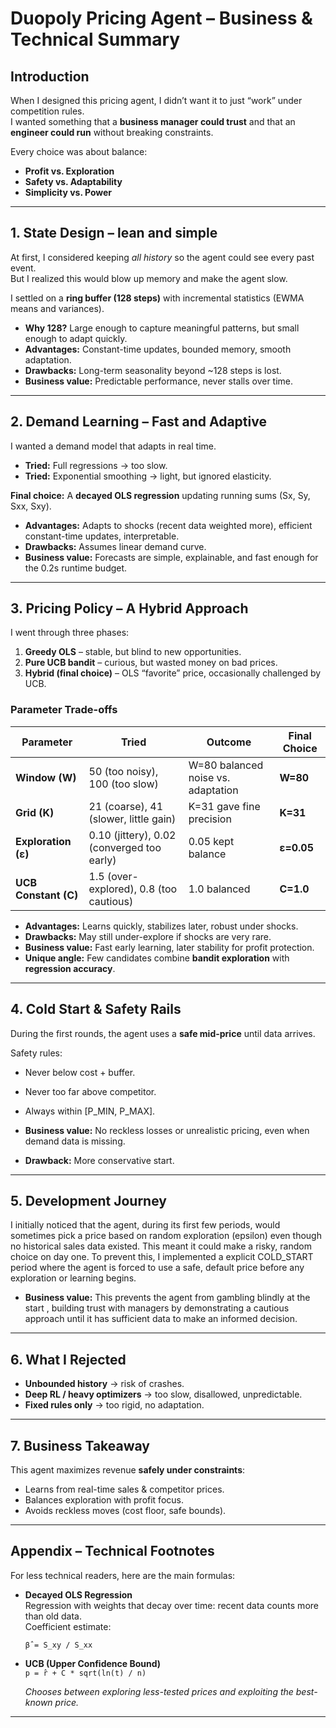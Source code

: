 # Duopoly Pricing Agent – Business & Technical Summary

## Introduction
When I designed this pricing agent, I didn’t want it to just “work” under competition rules.  
I wanted something that a **business manager could trust** and that an **engineer could run** without breaking constraints.  

Every choice was about balance:
- **Profit vs. Exploration**
- **Safety vs. Adaptability**
- **Simplicity vs. Power**

---

## 1. State Design – lean and simple
At first, I considered keeping *all history* so the agent could see every past event.  
But I realized this would blow up memory and make the agent slow.  

I settled on a **ring buffer (128 steps)** with incremental statistics (EWMA means and variances).  

- **Why 128?** Large enough to capture meaningful patterns, but small enough to adapt quickly.  
- **Advantages:** Constant-time updates, bounded memory, smooth adaptation.  
- **Drawbacks:** Long-term seasonality beyond ~128 steps is lost.  
- **Business value:** Predictable performance, never stalls over time.

---

## 2. Demand Learning – Fast and Adaptive
I wanted a demand model that adapts in real time.  
- **Tried:** Full regressions → too slow.  
- **Tried:** Exponential smoothing → light, but ignored elasticity.  

**Final choice:** A **decayed OLS regression** updating running sums (Sx, Sy, Sxx, Sxy).  

- **Advantages:** Adapts to shocks (recent data weighted more), efficient constant-time updates, interpretable.  
- **Drawbacks:** Assumes linear demand curve.  
- **Business value:** Forecasts are simple, explainable, and fast enough for the 0.2s runtime budget.

---

## 3. Pricing Policy – A Hybrid Approach
I went through three phases:

1. **Greedy OLS** – stable, but blind to new opportunities.  
2. **Pure UCB bandit** – curious, but wasted money on bad prices.  
3. **Hybrid (final choice)** – OLS “favorite” price, occasionally challenged by UCB.

### Parameter Trade-offs

| Parameter | Tried | Outcome | Final Choice |
|-----------|-------|---------|--------------|
| **Window (W)** | 50 (too noisy), 100 (too slow) | W=80 balanced noise vs. adaptation | **W=80** |
| **Grid (K)** | 21 (coarse), 41 (slower, little gain) | K=31 gave fine precision | **K=31** |
| **Exploration (ε)** | 0.10 (jittery), 0.02 (converged too early) | 0.05 kept balance | **ε=0.05** |
| **UCB Constant (C)** | 1.5 (over-explored), 0.8 (too cautious) | 1.0 balanced | **C=1.0** |

- **Advantages:** Learns quickly, stabilizes later, robust under shocks.  
- **Drawbacks:** May still under-explore if shocks are very rare.  
- **Business value:** Fast early learning, later stability for profit protection.  
- **Unique angle:** Few candidates combine **bandit exploration** with **regression accuracy**.

---

## 4. Cold Start & Safety Rails
During the first rounds, the agent uses a **safe mid-price** until data arrives.  

Safety rules:
- Never below cost + buffer.  
- Never too far above competitor.  
- Always within [P_MIN, P_MAX].  

- **Business value:** No reckless losses or unrealistic pricing, even when demand data is missing.  
- **Drawback:** More conservative start.

---

## 5. Development Journey
I initially noticed that the agent, during its first few periods, would sometimes pick a price based on random exploration (epsilon) even though no historical sales data existed. This meant it could make a risky, random choice on day one. To prevent this, I implemented a explicit COLD_START period where the agent is forced to use a safe, default price before any exploration or learning begins. 

- **Business value:** This prevents the agent from gambling blindly at the start , building trust with managers by demonstrating a cautious approach until it has sufficient data to make an informed decision. 

---

## 6. What I Rejected
- **Unbounded history** → risk of crashes.  
- **Deep RL / heavy optimizers** → too slow, disallowed, unpredictable.  
- **Fixed rules only** → too rigid, no adaptation.  

---

## 7. Business Takeaway
This agent maximizes revenue **safely under constraints**:
- Learns from real-time sales & competitor prices.  
- Balances exploration with profit focus.  
- Avoids reckless moves (cost floor, safe bounds).    

---

## Appendix – Technical Footnotes
For less technical readers, here are the main formulas:

- **Decayed OLS Regression**  
  Regression with weights that decay over time: recent data counts more than old data.  
  Coefficient estimate:
  
  `β̂ = S_xy / S_xx`

- **UCB (Upper Confidence Bound)**  
   `p = r̂ + C * sqrt(ln(t) / n)`
  
  *Chooses between exploring less-tested prices and exploiting the best-known price.*

---
